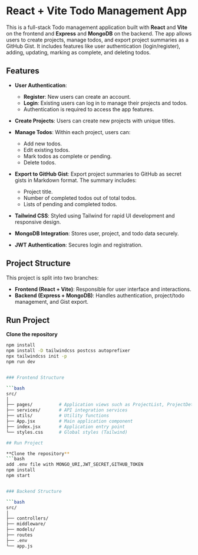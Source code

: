 # React + Vite Todo Management App

This is a full-stack Todo management application built with **React** and **Vite** on the frontend and **Express** and **MongoDB** on the backend. The app allows users to create projects, manage todos, and export project summaries as a GitHub Gist. It includes features like user authentication (login/register), adding, updating, marking as complete, and deleting todos.

## Features

- **User Authentication**: 
  - **Register**: New users can create an account.
  - **Login**: Existing users can log in to manage their projects and todos.
  - Authentication is required to access the app features.
  
- **Create Projects**: Users can create new projects with unique titles.
- **Manage Todos**: Within each project, users can:
  - Add new todos.
  - Edit existing todos.
  - Mark todos as complete or pending.
  - Delete todos.
- **Export to GitHub Gist**: Export project summaries to GitHub as secret gists in Markdown format. The summary includes:
  - Project title.
  - Number of completed todos out of total todos.
  - Lists of pending and completed todos.
- **Tailwind CSS**: Styled using Tailwind for rapid UI development and responsive design.
- **MongoDB Integration**: Stores user, project, and todo data securely.
- **JWT Authentication**: Secures login and registration.

## Project Structure

This project is split into two branches:
- **Frontend (React + Vite)**: Responsible for user interface and interactions.
- **Backend (Express + MongoDB)**: Handles authentication, project/todo management, and Gist export.

## Run Project

**Clone the repository**
```bash
npm install 
npm install -D tailwindcss postcss autoprefixer
npx tailwindcss init -p
npm run dev


### Frontend Structure

```bash
src/
│
├── pages/          # Application views such as ProjectList, ProjectDetails, Login, Register
├── services/       # API integration services
├── utils/          # Utility functions
├── App.jsx         # Main application component
├── index.jsx       # Application entry point
└── styles.css      # Global styles (Tailwind)

## Run Project

**Clone the repository**
```bash
add .env file with MONGO_URI,JWT_SECRET,GITHUB_TOKEN
npm install 
npm start


### Backend Structure

```bash
src/
│
├── controllers/  
├── middleware/      
├── models/        
├── routes    
├── .env     
└── app.js     
